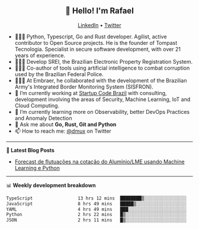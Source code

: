 <h2 align="center">👋 Hello! I'm Rafael</h2>
<p align="center">
  <a href="https://www.linkedin.com/in/rafaelsales">LinkedIn</a> •
  <a href="https://twitter.com/dmux">Twitter</a>
</p>


- 👨🏻‍💻 Python, Typescript, Go and Rust developer. Agilist, active contributor to Open Source projects. He is the founder of Tompast Tecnologia. Specialist in secure software development, with over 21 years of experience.
- 👨🏻‍💻 Develop SREI, the Brazilian Electronic Property Registration System.
- 👨🏻‍💻 Co-author of tools using artificial intelligence to combat corruption used by the Brazilian Federal Police.
- 👨🏻‍💻 At Embraer, he collaborated with the development of the Brazilian Army's Integrated Border Monitoring System (SISFRON).
- 🔭 I’m currently working at [Startup Code Brazil](https://www.startupcode.com.br) with consulting, development involving the areas of Security, Machine Learning, IoT and Cloud Computing.
- 🌱 I’m currently learning more on Observability, better DevOps Practices and Anomaly Detection
- 💬 Ask me about **Go, Rust, Git and Python**
- 📫 How to reach me: [@dmux](https://twitter.com/dmux) on Twitter

-------

**📝 Latest Blog Posts**

<!-- BLOG-POST-LIST:START -->
- [Forecast de flutuações na cotação do Alumínio/LME usando Machine Learning e Python](https://www.linkedin.com/pulse/forecast-de-flutua%C3%A7%C3%B5es-na-cota%C3%A7%C3%A3o-do-alum%C3%ADniolme-usando-rafael-sales)
<!-- BLOG-POST-LIST:END -->

-------

📊 **Weekly development breakdown**
<!--START_SECTION:waka-->

```txt
TypeScript                 13 hrs 12 mins  ████████▒░░░░░░░░░░░░░░░░   32.79 %
JavaScript                 8 hrs 49 mins   █████▒░░░░░░░░░░░░░░░░░░░   21.88 %
YAML                       4 hrs 49 mins   ███░░░░░░░░░░░░░░░░░░░░░░   11.99 %
Python                     2 hrs 22 mins   █▒░░░░░░░░░░░░░░░░░░░░░░░   05.90 %
JSON                       2 hrs 11 mins   █▒░░░░░░░░░░░░░░░░░░░░░░░   05.43 %
```

<!--END_SECTION:waka-->
